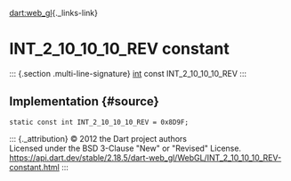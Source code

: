 [dart:web\_gl](../../dart-web_gl/dart-web_gl-library){._links-link}

INT\_2\_10\_10\_10\_REV constant
================================

::: {.section .multi-line-signature}
[int](../../dart-core/int-class) const INT\_2\_10\_10\_10\_REV
:::

Implementation {#source}
--------------

``` {.language-dart data-language="dart"}
static const int INT_2_10_10_10_REV = 0x8D9F;
```

::: {._attribution}
© 2012 the Dart project authors\
Licensed under the BSD 3-Clause \"New\" or \"Revised\" License.\
<https://api.dart.dev/stable/2.18.5/dart-web_gl/WebGL/INT_2_10_10_10_REV-constant.html>
:::
